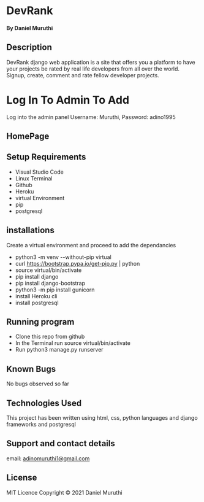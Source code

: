 # DevRank


#### By **Daniel Muruthi**

## Description

DevRank django web application is a site that offers you a platform to have your projects be rated by real life developers from all over the world. Signup, create, comment and rate fellow developer projects.

# Log In To Admin To Add
Log into the admin panel
Username: Muruthi, 
Password: adino1995

## HomePage


## Setup Requirements

- Visual Studio Code
- Linux Terminal
- Github
- Heroku
- virtual Environment
- pip
- postgresql

## installations

Create a virtual environment and proceed to add the dependancies

- python3 -m venv --without-pip virtual
- curl https://bootstrap.pypa.io/get-pip.py | python
- source virtual/bin/activate
- pip install django
- pip install django-bootstrap
- python3 -m  pip install gunicorn
- install Heroku cli
- install postgresql


## Running program

- Clone this repo from github
- In the Terminal run source virtual/bin/activate
- Run python3 manage.py runserver

## Known Bugs

No bugs observed so far


## Technologies Used

This project has been written using html, css, python languages and django frameworks and postgresql



## Support and contact details

email: adinomuruthi1@gmail.com

## License

MIT Licence Copyright © 2021 Daniel Muruthi

